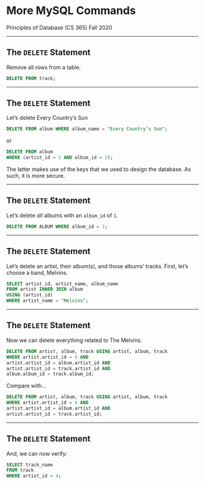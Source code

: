 # More MySQL Commands
Principles of Database (CS 365)
Fall 2020

---

## The `DELETE` Statement
Remove all rows from a table.

```sql
DELETE FROM track;
```

---

## The `DELETE` Statement
Let’s delete Every Country’s Sun

```sql
DELETE FROM album WHERE album_name = "Every Country’s Sun";
```

or

```sql
DELETE FROM album
WHERE (artist_id = 5 AND album_id = 2);
```

The latter makes use of the keys that we used to design the database. As such, it is more secure.

---

## The `DELETE` Statement
Let’s delete _all_ albums with an `album_id` of `1`.

```sql
DELETE FROM ALBUM WHERE album_id = 1;
```

---

## The `DELETE` Statement
Let’s delete an artist, their album(s), and those albums’ tracks. First, let’s choose a band, Melvins.

```sql
SELECT artist_id, artist_name, album_name
FROM artist INNER JOIN album
USING (artist_id)
WHERE artist_name = "Melvins";
```

---

## The `DELETE` Statement
Now we can delete everything related to The Melvins.

```sql
DELETE FROM artist, album, track USING artist, album, track
WHERE artist.artist_id = 4 AND
artist.artist_id = album.artist_id AND
artist.artist_id = track.artist_id AND
album.album_id = track.album_id;
```

Compare with…

```sql
DELETE FROM artist, album, track USING artist, album, track
WHERE artist.artist_id = 4 AND
artist.artist_id = album.artist_id AND
artist.artist_id = track.artist_id;
```

---
## The `DELETE` Statement

And, we can now verify:

```sql
SELECT track_name
FROM track
WHERE artist_id = 4;
```
